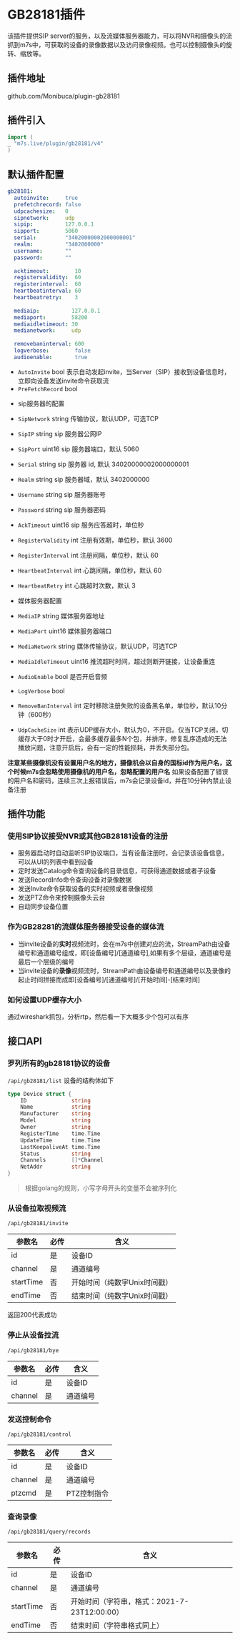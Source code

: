 # GB28181插件

该插件提供SIP server的服务，以及流媒体服务器能力，可以将NVR和摄像头的流抓到m7s中，可获取的设备的录像数据以及访问录像视频。也可以控制摄像头的旋转、缩放等。

## 插件地址

github.com/Monibuca/plugin-gb28181

## 插件引入

```go
import (
_ "m7s.live/plugin/gb28181/v4"
)
```

## 默认插件配置

```yaml
gb28181:
  autoinvite:     true
  prefetchrecord: false
  udpcachesize:   0
  sipnetwork:     udp
  sipip:          127.0.0.1
  sipport:        5060
  serial:         "34020000002000000001"
  realm:          "3402000000"
  username:       ""
  password:       ""
  
  acktimeout:        10
  registervalidity:  60
  registerinterval:  60
  heartbeatinterval: 60
  heartbeatretry:    3
  
  mediaip:          127.0.0.1
  mediaport:        58200
  mediaidletimeout: 30
  medianetwork:     udp
  
  removebaninterval: 600
  logverbose:        false
  audioenable:       true
```

- `AutoInvite`     bool 表示自动发起invite，当Server（SIP）接收到设备信息时，立即向设备发送invite命令获取流
- `PreFetchRecord` bool

* sip服务器的配置
- `SipNetwork` string 传输协议，默认UDP，可选TCP
- `SipIP`      string sip 服务器公网IP
- `SipPort`    uint16 sip 服务器端口，默认 5060
- `Serial`     string sip 服务器 id, 默认 34020000002000000001
- `Realm`      string sip 服务器域，默认 3402000000
- `Username`   string sip 服务器账号
- `Password`   string sip 服务器密码

- `AckTimeout`        uint16 sip 服务应答超时，单位秒
- `RegisterValidity`  int    注册有效期，单位秒，默认 3600
- `RegisterInterval`  int    注册间隔，单位秒，默认 60
- `HeartbeatInterval` int    心跳间隔，单位秒，默认 60
- `HeartbeatRetry`    int    心跳超时次数，默认 3

* 媒体服务器配置
- `MediaIP`          string 媒体服务器地址
- `MediaPort`        uint16 媒体服务器端口
- `MediaNetwork`     string 媒体传输协议，默认UDP，可选TCP
- `MediaIdleTimeout` uint16 推流超时时间，超过则断开链接，让设备重连

- `AudioEnable`       bool 是否开启音频
- `LogVerbose`        bool
- `RemoveBanInterval` int  定时移除注册失败的设备黑名单，单位秒，默认10分钟（600秒）
- `UdpCacheSize`      int  表示UDP缓存大小，默认为0，不开启。仅当TCP关闭，切缓存大于0时才开启，会最多缓存最多N个包，并排序，修复乱序造成的无法播放问题，注意开启后，会有一定的性能损耗，并丢失部分包。

**注意某些摄像机没有设置用户名的地方，摄像机会以自身的国标id作为用户名，这个时候m7s会忽略使用摄像机的用户名，忽略配置的用户名**
如果设备配置了错误的用户名和密码，连续三次上报错误后，m7s会记录设备id，并在10分钟内禁止设备注册

## 插件功能

### 使用SIP协议接受NVR或其他GB28181设备的注册

- 服务器启动时自动监听SIP协议端口，当有设备注册时，会记录该设备信息，可以从UI的列表中看到设备
- 定时发送Catalog命令查询设备的目录信息，可获得通道数据或者子设备
- 发送RecordInfo命令查询设备对录像数据
- 发送Invite命令获取设备的实时视频或者录像视频
- 发送PTZ命令来控制摄像头云台
- 自动同步设备位置

### 作为GB28281的流媒体服务器接受设备的媒体流

- 当invite设备的**实时**视频流时，会在m7s中创建对应的流，StreamPath由设备编号和通道编号组成，即[设备编号]/[通道编号],如果有多个层级，通道编号是最后一个层级的编号
- 当invite设备的**录像**视频流时，StreamPath由设备编号和通道编号以及录像的起止时间拼接而成即[设备编号]/[通道编号]/[开始时间]-[结束时间]

### 如何设置UDP缓存大小

通过wireshark抓包，分析rtp，然后看一下大概多少个包可以有序

## 接口API

### 罗列所有的gb28181协议的设备

`/api/gb28181/list`
设备的结构体如下

```go
type Device struct {
	ID              string
	Name            string
	Manufacturer    string
	Model           string
	Owner           string
	RegisterTime    time.Time
	UpdateTime      time.Time
	LastKeepaliveAt time.Time
	Status          string
	Channels        []*Channel
	NetAddr         string
}
```

> 根据golang的规则，小写字母开头的变量不会被序列化

### 从设备拉取视频流

`/api/gb28181/invite`

参数名 | 必传 | 含义
|----|---|---
id|是 | 设备ID
channel|是|通道编号
startTime|否|开始时间（纯数字Unix时间戳）
endTime|否|结束时间（纯数字Unix时间戳）

返回200代表成功

### 停止从设备拉流

`/api/gb28181/bye`

参数名 | 必传 | 含义
|----|---|---
id|是 | 设备ID
channel|是|通道编号

### 发送控制命令

`/api/gb28181/control`

参数名 | 必传 | 含义
|----|---|---
id|是 | 设备ID
channel|是|通道编号
ptzcmd|是|PTZ控制指令

### 查询录像

`/api/gb28181/query/records`

参数名 | 必传 | 含义
|----|---|---
id|是 | 设备ID
channel|是|通道编号
startTime|否|开始时间（字符串，格式：2021-7-23T12:00:00）
endTime|否|结束时间（字符串格式同上）
